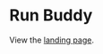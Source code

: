 # Run Buddy

View the [landing page](https://Siphon880gh.github.io/run-buddy).
<!-- Todo: Review; Create a link in Markdown with [Text](link) >
